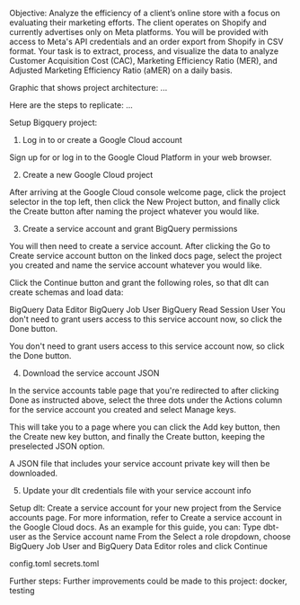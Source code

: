 Objective: 
Analyze the efficiency of a client’s online store with a focus on evaluating
their marketing efforts. 
The client operates on Shopify and currently advertises only on
Meta platforms. 
You will be provided with access to Meta's API credentials and an order
export from Shopify in CSV format. 
Your task is to extract, process, and visualize the
data to analyze Customer Acquisition Cost (CAC), Marketing Efficiency Ratio (MER),
and Adjusted Marketing Efficiency Ratio (aMER) on a daily basis.


Graphic that shows project architecture:
...



Here are the steps to replicate:
...


Setup Bigquery project:
1. Log in to or create a Google Cloud account

Sign up for or log in to the Google Cloud Platform in your web browser.

2. Create a new Google Cloud project

After arriving at the Google Cloud console welcome page, click the project selector in the top left, then click the New Project button, and finally click the Create button after naming the project whatever you would like.

3. Create a service account and grant BigQuery permissions

You will then need to create a service account. After clicking the Go to Create service account button on the linked docs page, select the project you created and name the service account whatever you would like.

Click the Continue button and grant the following roles, so that dlt can create schemas and load data:

BigQuery Data Editor
BigQuery Job User
BigQuery Read Session User
You don't need to grant users access to this service account now, so click the Done button.

You don't need to grant users access to this service account now, so click the Done button.

4. Download the service account JSON

In the service accounts table page that you're redirected to after clicking Done as instructed above, select the three dots under the Actions column for the service account you created and select Manage keys.

This will take you to a page where you can click the Add key button, then the Create new key button, and finally the Create button, keeping the preselected JSON option.

A JSON file that includes your service account private key will then be downloaded.

5. Update your dlt credentials file with your service account info


Setup dlt:
Create a service account for your new project from the Service accounts page. For more information, refer to Create a service account in the Google Cloud docs. As an example for this guide, you can:
Type dbt-user as the Service account name
From the Select a role dropdown, choose BigQuery Job User and BigQuery Data Editor roles and click Continue






config.toml
secrets.toml

Further steps:
Further improvements could be made to this project: docker, testing
